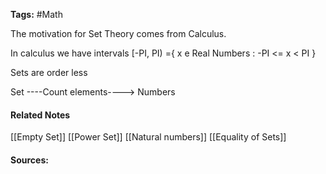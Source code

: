 **Tags:** #Math 

The motivation for Set Theory comes from Calculus.  

In calculus we have intervals \[-PI, PI\) ={ x e Real Numbers : -PI <= x < PI }

Sets are order less

Set ----Count elements----> Numbers
#### Related Notes
[[Empty Set]]
[[Power Set]]
[[Natural numbers]]
[[Equality of Sets]]
#### Sources:
